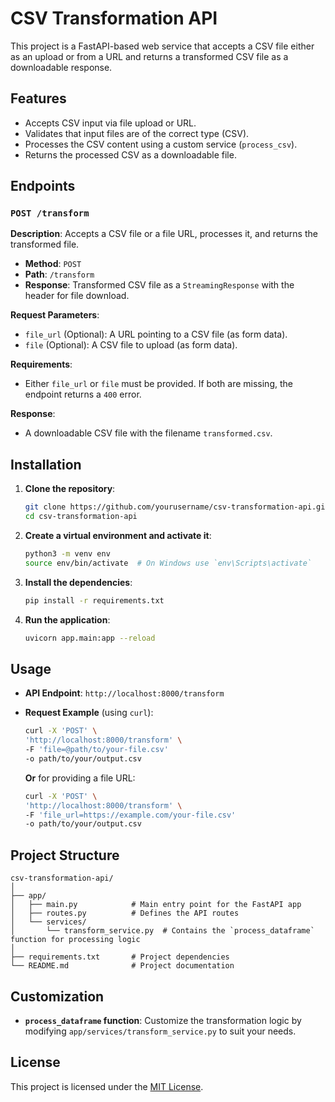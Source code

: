 # CSV Transformation API

This project is a FastAPI-based web service that accepts a CSV file either as an upload or from a URL and returns a transformed CSV file as a downloadable response.

## Features

- Accepts CSV input via file upload or URL.
- Validates that input files are of the correct type (CSV).
- Processes the CSV content using a custom service (`process_csv`).
- Returns the processed CSV as a downloadable file.

## Endpoints

### `POST /transform`

**Description**: Accepts a CSV file or a file URL, processes it, and returns the transformed file.

- **Method**: `POST`
- **Path**: `/transform`
- **Response**: Transformed CSV file as a `StreamingResponse` with the header for file download.

**Request Parameters**:
- `file_url` (Optional): A URL pointing to a CSV file (as form data).
- `file` (Optional): A CSV file to upload (as form data).

**Requirements**:
- Either `file_url` or `file` must be provided. If both are missing, the endpoint returns a `400` error.

**Response**:
- A downloadable CSV file with the filename `transformed.csv`.

## Installation

1. **Clone the repository**:
   ```bash
   git clone https://github.com/yourusername/csv-transformation-api.git
   cd csv-transformation-api
   ```

2. **Create a virtual environment and activate it**:
   ```bash
   python3 -m venv env
   source env/bin/activate  # On Windows use `env\Scripts\activate`
   ```

3. **Install the dependencies**:
   ```bash
   pip install -r requirements.txt
   ```

4. **Run the application**:
   ```bash
   uvicorn app.main:app --reload
   ```

## Usage

- **API Endpoint**: `http://localhost:8000/transform`
- **Request Example** (using `curl`):
   ```bash
   curl -X 'POST' \
   'http://localhost:8000/transform' \
   -F 'file=@path/to/your-file.csv'
   -o path/to/your/output.csv
   ```

   **Or** for providing a file URL:
   ```bash
   curl -X 'POST' \
   'http://localhost:8000/transform' \
   -F 'file_url=https://example.com/your-file.csv'
   -o path/to/your/output.csv
   ```

## Project Structure

```
csv-transformation-api/
│
├── app/
│   ├── main.py            # Main entry point for the FastAPI app
│   ├── routes.py          # Defines the API routes
│   └── services/
│       └── transform_service.py  # Contains the `process_dataframe` function for processing logic
│
├── requirements.txt       # Project dependencies
└── README.md              # Project documentation
```

## Customization

- **`process_dataframe` function**: Customize the transformation logic by modifying `app/services/transform_service.py` to suit your needs.

## License

This project is licensed under the [MIT License](LICENSE).

